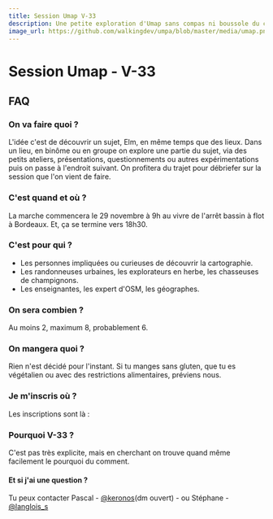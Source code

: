 ```yaml
---
title: Session Umap V-33
description: Une petite exploration d'Umap sans compas ni boussole du côté de Bordeaux.
image_url: https://github.com/walkingdev/umpa/blob/master/media/umap.png?raw=true
---
```


# Session Umap - V-33

## FAQ

### On va faire quoi ?

L'idée c'est de découvrir un sujet, Elm, en même temps que des lieux.
Dans un lieu, en binôme ou en groupe on explore une partie du sujet, via des petits ateliers, présentations, questionnements ou autres expérimentations puis on passe à l'endroit suivant.
On profitera du trajet pour débriefer sur la session que l'on vient de faire.

### C'est quand et où ?

La marche commencera le 29 novembre à 9h au vivre de l'arrêt bassin à flot à Bordeaux.
Et, ça se termine vers 18h30.

### C'est pour qui ?

- Les personnes impliquées ou curieuses de découvrir la cartographie.
- Les randonneuses urbaines, les explorateurs en herbe, les chasseuses de champignons.
- Les enseignantes, les expert d'OSM, les géographes.

### On sera combien ?

Au moins 2, maximum 8, probablement 6.

### On mangera quoi ?

Rien n'est décidé pour l'instant. Si tu manges sans gluten, que tu es végétalien ou avec des restrictions alimentaires, préviens nous.

### Je m'inscris où ?

Les inscriptions sont là : 

### Pourquoi V-33 ?

C'est pas très explicite, mais en cherchant on trouve quand même facilement le pourquoi du comment.

#### Et si j'ai une question ?

Tu peux contacter Pascal - [@keronos](http://twitter.com/keronos)(dm ouvert) - ou Stéphane - [@langlois_s](http://twitter.com/langlois_s)

